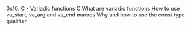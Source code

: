 0x10. C - Variadic functions C
What are variadic functions
How to use va_start, va_arg and va_end macros
Why and how to use the const type qualifier
